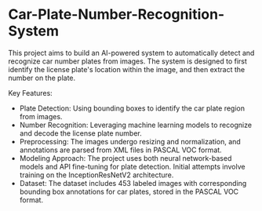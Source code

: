 # Car-Plate-Number-Recognition-System

This project aims to build an AI-powered system to automatically detect and recognize car number plates from images. The system is designed to first identify the license plate's location within the image, and then extract the number on the plate.

Key Features:

- Plate Detection: Using bounding boxes to identify the car plate region from images.
- Number Recognition: Leveraging machine learning models to recognize and decode the license plate number.
- Preprocessing: The images undergo resizing and normalization, and annotations are parsed from XML files in PASCAL VOC format.
- Modeling Approach: The project uses both neural network-based models and API fine-tuning for plate detection. Initial attempts involve training on the InceptionResNetV2 architecture.
- Dataset: The dataset includes 453 labeled images with corresponding bounding box annotations for car plates, stored in the PASCAL VOC format.
